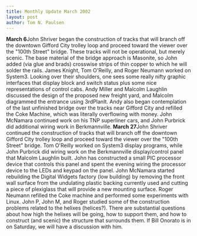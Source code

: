 ```yaml
---
title: Monthly Update March 2002 
layout: post
author: Tom N. Paulsen
---
```




 **March 6**John Shriver began the construction of tracks that will branch off the downtown Gifford City trolley loop and proceed toward the viewer over the "100th Street" bridge. These tracks will not be operational, but merely scenic. The base material of the bridge approach is Masonite, so John added (via glue and brads) crosswise strips of thin copper to which he will solder the rails. James Knight, Tom O'Reilly, and Roger Neumann worked on System3\. Looking over their shoulders, one sees some really nifty graphic interfaces that display block and switch status plus some nice representations of control cabs. Andy Miller and Malcolm Laughlin discussed the design of the proposed new freight yard, and Malcolm diagrammed the entrance using 3rdPlanIt. Andy also began contemplation of the last unfinished bridge over the tracks near Gifford City and refilled the Coke Machine, which was literally overflowing with money. John McNamara continued work on his TNP superliner cars, and John Purbrick did additional wiring work in Berkmannville. **March 27**John Shriver continued the construction of tracks that will branch off the downtown Gifford City trolley loop and proceed toward the viewer over the "100th Street" bridge. Tom O'Reilly worked on System3 display programs, while John Purbrick did wiring work on the Berkmannville display/control panel that Malcolm Laughlin built. John has constructed a small PIC processor device that controls this panel and spent the evening wiring the processor device to the LEDs and keypad on the panel. John McNamara started rebuilding the Digital Widgets factory (low building) by removing the front wall surface from the undulating plastic backing currently used and cutting a piece of plexiglass that will provide a new mounting surface. Roger Neumann refilled the Coke machine and performed some experiments with Linux. John P, John M, and Roger studied some of the construction problems related to the helixes (helices?). There are substantial questions about how high the helixes will be going, how to support them, and how to construct (and scenic) the structure that surrounds them. If Bill Onorato is in on Saturday, we will have a discussion with him.   